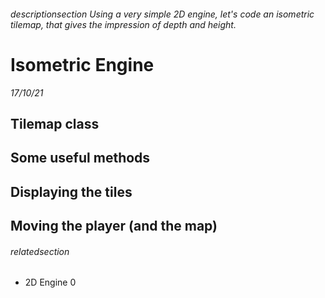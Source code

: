 

###### descriptionsection Using a very simple 2D engine, let's code an isometric tilemap, that gives the impression of depth and height.

# Isometric Engine

*17/10/21*

## Tilemap class

## Some useful methods

## Displaying the tiles

## Moving the player (and the map)

###### relatedsection
 - 2D Engine 0